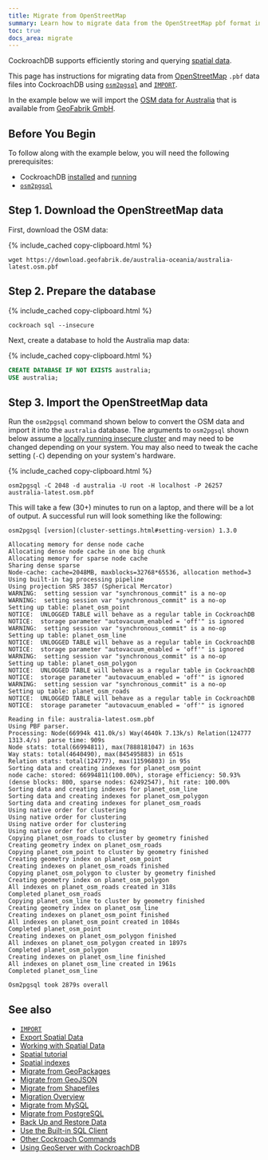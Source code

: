 ```yaml
---
title: Migrate from OpenStreetMap
summary: Learn how to migrate data from the OpenStreetMap pbf format into a CockroachDB cluster.
toc: true
docs_area: migrate
---
```


 CockroachDB supports efficiently storing and querying [spatial data](spatial-data.html).

This page has instructions for migrating data from [OpenStreetMap](https://www.openstreetmap.org) `.pbf` data files into CockroachDB using [`osm2pgsql`](https://github.com/openstreetmap/osm2pgsql/) and [`IMPORT`][import].

In the example below we will import the [OSM data for Australia](https://download.geofabrik.de/australia-oceania/australia.html) that is available from [GeoFabrik GmbH](http://www.geofabrik.de/data/shapefiles.html).

## Before You Begin

To follow along with the example below, you will need the following prerequisites:

- CockroachDB [installed](install-cockroachdb.html) and [running](start-a-local-cluster.html)
- [`osm2pgsql`](https://github.com/openstreetmap/osm2pgsql/)

## Step 1. Download the OpenStreetMap data

First, download the OSM data:

{% include_cached copy-clipboard.html %}
~~~ shell
wget https://download.geofabrik.de/australia-oceania/australia-latest.osm.pbf
~~~

## Step 2. Prepare the database

{% include_cached copy-clipboard.html %}
~~~ shell
cockroach sql --insecure
~~~

Next, create a database to hold the Australia map data:

{% include_cached copy-clipboard.html %}
~~~ sql
CREATE DATABASE IF NOT EXISTS australia;
USE australia;
~~~

## Step 3. Import the OpenStreetMap data

Run the `osm2pgsql` command shown below to convert the OSM data and import it into the `australia` database. The arguments to `osm2pgsql` shown below assume a [locally running insecure cluster](start-a-local-cluster.html) and may need to be changed depending on your system. You may also need to tweak the cache setting (`-C`) depending on your system's hardware.

{% include_cached copy-clipboard.html %}
~~~ shell
osm2pgsql -C 2048 -d australia -U root -H localhost -P 26257 australia-latest.osm.pbf
~~~

This will take a few (30+) minutes to run on a laptop, and there will be a lot of output. A successful run will look something like the following:

~~~
osm2pgsql [version](cluster-settings.html#setting-version) 1.3.0

Allocating memory for dense node cache
Allocating dense node cache in one big chunk
Allocating memory for sparse node cache
Sharing dense sparse
Node-cache: cache=2048MB, maxblocks=32768*65536, allocation method=3
Using built-in tag processing pipeline
Using projection SRS 3857 (Spherical Mercator)
WARNING:  setting session var "synchronous_commit" is a no-op
WARNING:  setting session var "synchronous_commit" is a no-op
Setting up table: planet_osm_point
NOTICE:  UNLOGGED TABLE will behave as a regular table in CockroachDB
NOTICE:  storage parameter "autovacuum_enabled = 'off'" is ignored
WARNING:  setting session var "synchronous_commit" is a no-op
Setting up table: planet_osm_line
NOTICE:  UNLOGGED TABLE will behave as a regular table in CockroachDB
NOTICE:  storage parameter "autovacuum_enabled = 'off'" is ignored
WARNING:  setting session var "synchronous_commit" is a no-op
Setting up table: planet_osm_polygon
NOTICE:  UNLOGGED TABLE will behave as a regular table in CockroachDB
NOTICE:  storage parameter "autovacuum_enabled = 'off'" is ignored
WARNING:  setting session var "synchronous_commit" is a no-op
Setting up table: planet_osm_roads
NOTICE:  UNLOGGED TABLE will behave as a regular table in CockroachDB
NOTICE:  storage parameter "autovacuum_enabled = 'off'" is ignored

Reading in file: australia-latest.osm.pbf
Using PBF parser.
Processing: Node(66994k 411.0k/s) Way(4640k 7.13k/s) Relation(124777 1313.4/s)  parse time: 909s
Node stats: total(66994811), max(7888181047) in 163s
Way stats: total(4640490), max(845495883) in 651s
Relation stats: total(124777), max(11596803) in 95s
Sorting data and creating indexes for planet_osm_point
node cache: stored: 66994811(100.00%), storage efficiency: 50.93% (dense blocks: 800, sparse nodes: 62492547), hit rate: 100.00%
Sorting data and creating indexes for planet_osm_line
Sorting data and creating indexes for planet_osm_polygon
Sorting data and creating indexes for planet_osm_roads
Using native order for clustering
Using native order for clustering
Using native order for clustering
Using native order for clustering
Copying planet_osm_roads to cluster by geometry finished
Creating geometry index on planet_osm_roads
Copying planet_osm_point to cluster by geometry finished
Creating geometry index on planet_osm_point
Creating indexes on planet_osm_roads finished
Copying planet_osm_polygon to cluster by geometry finished
Creating geometry index on planet_osm_polygon
All indexes on planet_osm_roads created in 318s
Completed planet_osm_roads
Copying planet_osm_line to cluster by geometry finished
Creating geometry index on planet_osm_line
Creating indexes on planet_osm_point finished
All indexes on planet_osm_point created in 1084s
Completed planet_osm_point
Creating indexes on planet_osm_polygon finished
All indexes on planet_osm_polygon created in 1897s
Completed planet_osm_polygon
Creating indexes on planet_osm_line finished
All indexes on planet_osm_line created in 1961s
Completed planet_osm_line

Osm2pgsql took 2879s overall
~~~

## See also

- [`IMPORT`][import]
- [Export Spatial Data](export-spatial-data.html)
- [Working with Spatial Data](spatial-data.html)
- [Spatial tutorial](spatial-tutorial.html)
- [Spatial indexes](spatial-indexes.html)
- [Migrate from GeoPackages](migrate-from-geopackage.html)
- [Migrate from GeoJSON](migrate-from-geojson.html)
- [Migrate from Shapefiles](migrate-from-shapefiles.html)
- [Migration Overview](migration-overview.html)
- [Migrate from MySQL][mysql]
- [Migrate from PostgreSQL][postgres]
- [Back Up and Restore Data](take-full-and-incremental-backups.html)
- [Use the Built-in SQL Client](cockroach-sql.html)
- [Other Cockroach Commands](cockroach-commands.html)
- [Using GeoServer with CockroachDB](geoserver.html)

<!-- Reference Links -->

[postgres]: migrate-from-postgres.html
[mysql]: migrate-from-mysql.html
[import]: import.html
